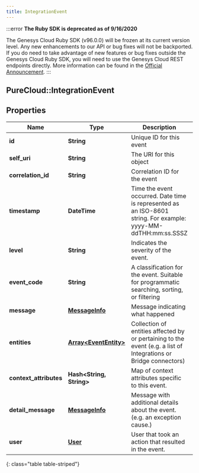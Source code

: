 ```yaml
---
title: IntegrationEvent
---
```


:::error
**The Ruby SDK is deprecated as of 9/16/2020**

The Genesys Cloud Ruby SDK (v96.0.0) will be frozen at its current version level. Any new enhancements to our API or bug fixes will not be backported. If you do need to take advantage of new features or bug fixes outside the Genesys Cloud Ruby SDK, you will need to use the Genesys Cloud REST endpoints directly. More information can be found in the [Official Announcement](https://developer.mypurecloud.com/forum/t/announcement-genesys-cloud-ruby-sdk-end-of-life/8850).
:::


## PureCloud::IntegrationEvent

## Properties

|Name | Type | Description | Notes|
|------------ | ------------- | ------------- | -------------|
| **id** | **String** | Unique ID for this event | [optional] |
| **self_uri** | **String** | The URI for this object | [optional] |
| **correlation_id** | **String** | Correlation ID for the event | [optional] |
| **timestamp** | **DateTime** | Time the event occurred. Date time is represented as an ISO-8601 string. For example: yyyy-MM-ddTHH:mm:ss.SSSZ | [optional] |
| **level** | **String** | Indicates the severity of the event. | [optional] |
| **event_code** | **String** | A classification for the event. Suitable for programmatic searching, sorting, or filtering | [optional] |
| **message** | [**MessageInfo**](MessageInfo.html) | Message indicating what happened | [optional] |
| **entities** | [**Array&lt;EventEntity&gt;**](EventEntity.html) | Collection of entities affected by or pertaining to the event (e.g. a list of Integrations or Bridge connectors) | [optional] |
| **context_attributes** | **Hash&lt;String, String&gt;** | Map of context attributes specific to this event. | [optional] |
| **detail_message** | [**MessageInfo**](MessageInfo.html) | Message with additional details about the event. (e.g. an exception cause.) | [optional] |
| **user** | [**User**](User.html) | User that took an action that resulted in the event. | [optional] |
{: class="table table-striped"}


